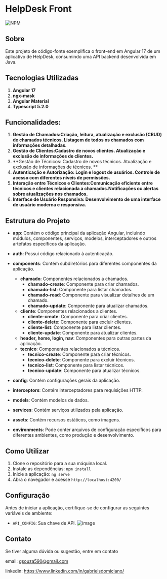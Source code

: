 # HelpDesk Front
![NPM](https://img.shields.io/npm/l/react)

## Sobre
Este projeto de código-fonte exemplifica o front-end em Angular 17 de um aplicativo de HelpDesk, consumindo uma API backend desenvolvida em Java.

## Tecnologias Utilizadas

1. **Angular 17**
2. **ngx-mask**
3. **Angular Material**
4. **Typescript 5.2.0**
   
## Funcionalidades:

1. **Gestão de Chamados:Criação, leitura, atualização e exclusão (CRUD) de chamados técnicos. Listagem de todos os chamados com informações detalhadas.**
2. **Gestão de Clientes:Cadastro de novos clientes. Atualização e exclusão de informações de clientes.**
3. **Gestão de Técnicos: Cadastro de novos técnicos. Atualização e exclusão de informações de técnicos. **
4. **Autenticação e Autorização: Login e logout de usuários. Controle de acesso com diferentes níveis de permissões.**
5. **Interação entre Técnicos e Clientes:Comunicação eficiente entre técnicos e clientes relacionada a chamados.Notificações ou alertas sobre atualizações nos chamados.**
6. **Interface de Usuário Responsiva: Desenvolvimento de uma interface de usuário moderna e responsiva.**


## Estrutura do Projeto

- **app**: Contém o código principal da aplicação Angular, incluindo módulos, componentes, serviços, modelos, interceptadores e outros artefatos específicos da aplicação.

- **auth**: Possui código relacionado à autenticação.

- **components**: Contém subdiretórios para diferentes componentes da aplicação.
  - **chamado**: Componentes relacionados a chamados.
    - **chamado-create**: Componente para criar chamados.
    - **chamado-list**: Componente para listar chamados.
    - **chamado-read**: Componente para visualizar detalhes de um chamado.
    - **chamado-update**: Componente para atualizar chamados.
  - **cliente**: Componentes relacionados a clientes.
    - **cliente-create**: Componente para criar clientes.
    - **cliente-delete**: Componente para excluir clientes.
    - **cliente-list**: Componente para listar clientes.
    - **cliente-update**: Componente para atualizar clientes.
  - **header, home, login, nav**: Componentes para outras partes da aplicação.
  - **tecnico**: Componentes relacionados a técnicos.
    - **tecnico-create**: Componente para criar técnicos.
    - **tecnico-delete**: Componente para excluir técnicos.
    - **tecnico-list**: Componente para listar técnicos.
    - **tecnico-update**: Componente para atualizar técnicos.

- **config**: Contém configurações gerais da aplicação.

- **interceptors**: Contém interceptadores para requisições HTTP.

- **models**: Contém modelos de dados.

- **services**: Contém serviços utilizados pela aplicação.

- **assets**: Contém recursos estáticos, como imagens.

- **environments**: Pode conter arquivos de configuração específicos para diferentes ambientes, como produção e desenvolvimento.

## Como Utilizar

1. Clone o repositório para a sua máquina local.
2. Instale as dependências: `npm install`
3. Inicie a aplicação: `ng serve`
4. Abra o navegador e acesse `http://localhost:4200/`

## Configuração

Antes de iniciar a aplicação, certifique-se de configurar as seguintes variáveis de ambiente:

- `API_CONFIG`: Sua chave de API.
![image](https://github.com/gsouza590/HelpDesk-front/assets/72672156/307a1bc0-82b7-4df5-94b6-39af13fce66a)


## Contato
Se tiver alguma dúvida ou sugestão, entre em contato

email: gsouza590@gmail.com

linkedin: https://www.linkedin.com/in/gabrielsdomiciano/


